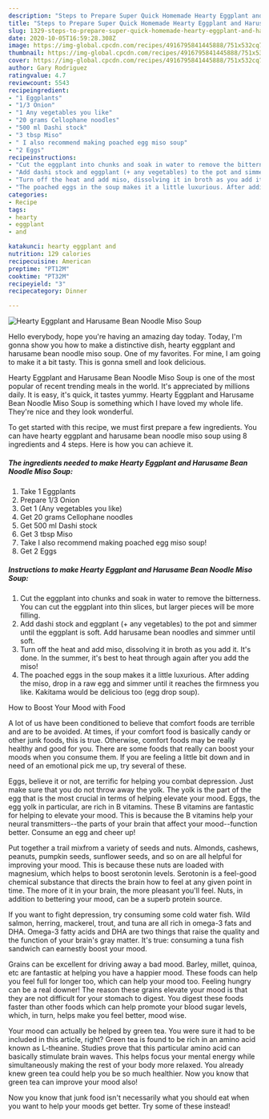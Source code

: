 ```yaml
---
description: "Steps to Prepare Super Quick Homemade Hearty Eggplant and Harusame Bean Noodle Miso Soup"
title: "Steps to Prepare Super Quick Homemade Hearty Eggplant and Harusame Bean Noodle Miso Soup"
slug: 1329-steps-to-prepare-super-quick-homemade-hearty-eggplant-and-harusame-bean-noodle-miso-soup
date: 2020-10-05T16:59:28.308Z
image: https://img-global.cpcdn.com/recipes/4916795841445888/751x532cq70/hearty-eggplant-and-harusame-bean-noodle-miso-soup-recipe-main-photo.jpg
thumbnail: https://img-global.cpcdn.com/recipes/4916795841445888/751x532cq70/hearty-eggplant-and-harusame-bean-noodle-miso-soup-recipe-main-photo.jpg
cover: https://img-global.cpcdn.com/recipes/4916795841445888/751x532cq70/hearty-eggplant-and-harusame-bean-noodle-miso-soup-recipe-main-photo.jpg
author: Gary Rodriguez
ratingvalue: 4.7
reviewcount: 5543
recipeingredient:
- "1 Eggplants"
- "1/3 Onion"
- "1 Any vegetables you like"
- "20 grams Cellophane noodles"
- "500 ml Dashi stock"
- "3 tbsp Miso"
- " I also recommend making poached egg miso soup"
- "2 Eggs"
recipeinstructions:
- "Cut the eggplant into chunks and soak in water to remove the bitterness. You can cut the eggplant into thin slices, but larger pieces will be more filling."
- "Add dashi stock and eggplant (+ any vegetables) to the pot and simmer until the eggplant is soft. Add harusame bean noodles and simmer until soft."
- "Turn off the heat and add miso, dissolving it in broth as you add it. It&#39;s done. In the summer, it&#39;s best to heat through again after you add the miso!"
- "The poached eggs in the soup makes it a little luxurious. After adding the miso, drop in a raw egg and simmer until it reaches the firmness you like. Kakitama would be delicious too (egg drop soup)."
categories:
- Recipe
tags:
- hearty
- eggplant
- and

katakunci: hearty eggplant and 
nutrition: 129 calories
recipecuisine: American
preptime: "PT12M"
cooktime: "PT32M"
recipeyield: "3"
recipecategory: Dinner

---
```



![Hearty Eggplant and Harusame Bean Noodle Miso Soup](https://img-global.cpcdn.com/recipes/4916795841445888/751x532cq70/hearty-eggplant-and-harusame-bean-noodle-miso-soup-recipe-main-photo.jpg)

Hello everybody, hope you're having an amazing day today. Today, I'm gonna show you how to make a distinctive dish, hearty eggplant and harusame bean noodle miso soup. One of my favorites. For mine, I am going to make it a bit tasty. This is gonna smell and look delicious.

Hearty Eggplant and Harusame Bean Noodle Miso Soup is one of the most popular of recent trending meals in the world. It's appreciated by millions daily. It is easy, it's quick, it tastes yummy. Hearty Eggplant and Harusame Bean Noodle Miso Soup is something which I have loved my whole life. They're nice and they look wonderful.




To get started with this recipe, we must first prepare a few ingredients. You can have hearty eggplant and harusame bean noodle miso soup using 8 ingredients and 4 steps. Here is how you can achieve it.

<!--inarticleads1-->

##### The ingredients needed to make Hearty Eggplant and Harusame Bean Noodle Miso Soup:

1. Take 1 Eggplants
1. Prepare 1/3 Onion
1. Get 1 (Any vegetables you like)
1. Get 20 grams Cellophane noodles
1. Get 500 ml Dashi stock
1. Get 3 tbsp Miso
1. Take  I also recommend making poached egg miso soup!
1. Get 2 Eggs




<!--inarticleads2-->

##### Instructions to make Hearty Eggplant and Harusame Bean Noodle Miso Soup:

1. Cut the eggplant into chunks and soak in water to remove the bitterness. You can cut the eggplant into thin slices, but larger pieces will be more filling.
1. Add dashi stock and eggplant (+ any vegetables) to the pot and simmer until the eggplant is soft. Add harusame bean noodles and simmer until soft.
1. Turn off the heat and add miso, dissolving it in broth as you add it. It&#39;s done. In the summer, it&#39;s best to heat through again after you add the miso!
1. The poached eggs in the soup makes it a little luxurious. After adding the miso, drop in a raw egg and simmer until it reaches the firmness you like. Kakitama would be delicious too (egg drop soup).




How to Boost Your Mood with Food


A lot of us have been conditioned to believe that comfort foods are terrible and are to be avoided. At times, if your comfort food is basically candy or other junk foods, this is true. Otherwise, comfort foods may be really healthy and good for you. There are some foods that really can boost your moods when you consume them. If you are feeling a little bit down and in need of an emotional pick me up, try several of these.

Eggs, believe it or not, are terrific for helping you combat depression. Just make sure that you do not throw away the yolk. The yolk is the part of the egg that is the most crucial in terms of helping elevate your mood. Eggs, the egg yolk in particular, are rich in B vitamins. These B vitamins are fantastic for helping to elevate your mood. This is because the B vitamins help your neural transmitters--the parts of your brain that affect your mood--function better. Consume an egg and cheer up!

Put together a trail mixfrom a variety of seeds and nuts. Almonds, cashews, peanuts, pumpkin seeds, sunflower seeds, and so on are all helpful for improving your mood. This is because these nuts are loaded with magnesium, which helps to boost serotonin levels. Serotonin is a feel-good chemical substance that directs the brain how to feel at any given point in time. The more of it in your brain, the more pleasant you'll feel. Nuts, in addition to bettering your mood, can be a superb protein source.

If you want to fight depression, try consuming some cold water fish. Wild salmon, herring, mackerel, trout, and tuna are all rich in omega-3 fats and DHA. Omega-3 fatty acids and DHA are two things that raise the quality and the function of your brain's gray matter. It's true: consuming a tuna fish sandwich can earnestly boost your mood. 

Grains can be excellent for driving away a bad mood. Barley, millet, quinoa, etc are fantastic at helping you have a happier mood. These foods can help you feel full for longer too, which can help your mood too. Feeling hungry can be a real downer! The reason these grains elevate your mood is that they are not difficult for your stomach to digest. You digest these foods faster than other foods which can help promote your blood sugar levels, which, in turn, helps make you feel better, mood wise.

Your mood can actually be helped by green tea. You were sure it had to be included in this article, right? Green tea is found to be rich in an amino acid known as L-theanine. Studies prove that this particular amino acid can basically stimulate brain waves. This helps focus your mental energy while simultaneously making the rest of your body more relaxed. You already knew green tea could help you be so much healthier. Now you know that green tea can improve your mood also!

Now you know that junk food isn't necessarily what you should eat when you want to help your moods get better. Try some of these instead!

